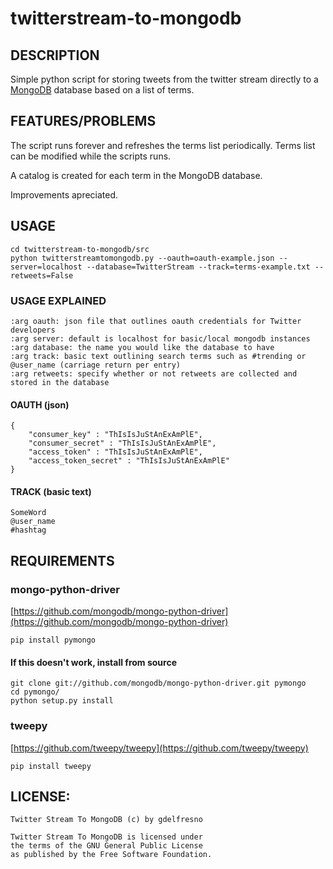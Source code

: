 # twitterstream-to-mongodb

## DESCRIPTION

Simple python script for storing tweets from the twitter stream directly to a [MongoDB](http://www.mongodb.org/) database based on a list of terms.

## FEATURES/PROBLEMS

The script runs forever and refreshes the terms list periodically. Terms list can be modified while the scripts runs. 

A catalog is created for each term in the MongoDB database.

Improvements apreciated.

## USAGE

    cd twitterstream-to-mongodb/src
    python twitterstreamtomongodb.py --oauth=oauth-example.json --server=localhost --database=TwitterStream --track=terms-example.txt --retweets=False
	
### USAGE EXPLAINED
    :arg oauth: json file that outlines oauth credentials for Twitter developers
    :arg server: default is localhost for basic/local mongodb instances
    :arg database: the name you would like the database to have
    :arg track: basic text outlining search terms such as #trending or @user_name (carriage return per entry)
    :arg retweets: specify whether or not retweets are collected and stored in the database


#### OAUTH (json)

    {
        "consumer_key" : "ThIsIsJuStAnExAmPlE",
        "consumer_secret" : "ThIsIsJuStAnExAmPlE",
        "access_token" : "ThIsIsJuStAnExAmPlE",
        "access_token_secret" : "ThIsIsJuStAnExAmPlE"
    }

#### TRACK (basic text)
    
    SomeWord
    @user_name
    #hashtag

## REQUIREMENTS

### mongo-python-driver
[https://github.com/mongodb/mongo-python-driver](https://github.com/mongodb/mongo-python-driver)

    pip install pymongo
    
#### If this doesn't work, install from source

    git clone git://github.com/mongodb/mongo-python-driver.git pymongo
    cd pymongo/
    python setup.py install

### tweepy
[https://github.com/tweepy/tweepy](https://github.com/tweepy/tweepy)

    pip install tweepy

## LICENSE:

    Twitter Stream To MongoDB (c) by gdelfresno

    Twitter Stream To MongoDB is licensed under 
    the terms of the GNU General Public License 
    as published by the Free Software Foundation.
